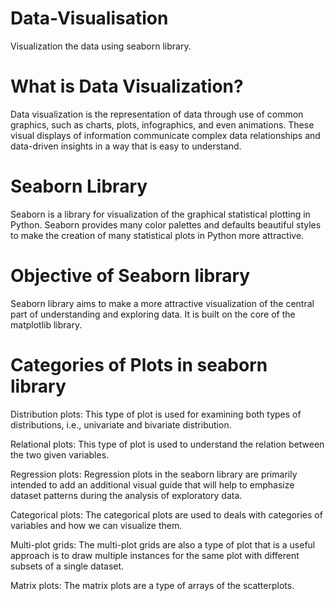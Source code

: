 # Data-Visualisation
Visualization the data using seaborn library.

# What is Data Visualization?

Data visualization is the representation of data through use of common graphics, such as charts, plots, infographics, and even animations. These visual displays of information communicate complex data relationships and data-driven insights in a way that is easy to understand.

# Seaborn Library
Seaborn is a library for visualization of the graphical statistical plotting in Python. Seaborn provides many color palettes and defaults beautiful styles to make the creation of many statistical plots in Python more attractive.

# Objective of Seaborn library
Seaborn library aims to make a more attractive visualization of the central part of understanding and exploring data. It is built on the core of the matplotlib library.

# Categories of Plots in seaborn library

Distribution plots: This type of plot is used for examining both types of distributions, i.e., univariate and bivariate distribution.

Relational plots: This type of plot is used to understand the relation between the two given variables.

Regression plots: Regression plots in the seaborn library are primarily intended to add an additional visual guide that will help to emphasize dataset patterns during the analysis of exploratory data.

Categorical plots: The categorical plots are used to deals with categories of variables and how we can visualize them.

Multi-plot grids: The multi-plot grids are also a type of plot that is a useful approach is to draw multiple instances for the same plot with different subsets of a single dataset.

Matrix plots: The matrix plots are a type of arrays of the scatterplots.


